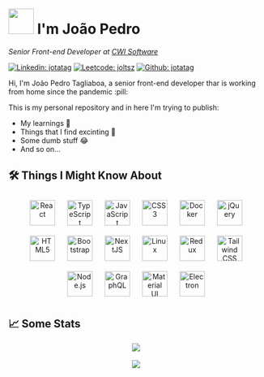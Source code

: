 # <img src="https://media.giphy.com/media/VgCDAzcKvsR6OM0uWg/giphy.gif" width="50"> I'm João Pedro
<p><em>Senior Front-end Developer at <a href="https://cwi.com.br/">CWI Software</a></em></p>

[![Linkedin: jotatag](https://img.shields.io/badge/-jotatag-FE428E?style=flat-square&logo=Linkedin&logoColor=white&link=https://www.linkedin.com/in/joao-pedro-tagliaboa/)](https://www.linkedin.com/in/joao-pedro-tagliaboa/)
[![Leetcode: joltsz](https://img.shields.io/badge/-joltsz-FE428E?style=flat-square&logo=LeetCode&logoColor=white&link=https://leetcode.com/Joltsz/)](https://leetcode.com/Joltsz/)
[![Github: jotatag](https://img.shields.io/badge/jotatag-FE428E?style=flat-square&logo=github&logoColor=white&link=https://github.com/Jotatag/)](https://github.com/Jotatag)

<p>Hi, I'm João Pedro Tagliaboa, a senior front-end developer thar is working from home since the pandemic :pill:</p>

<p>This is my personal repository and in here I'm trying to publish:</p>

- My learnings :closed_book:
- Things that I find excinting :tada:
- Some dumb stuff :joy: 
- And so on...

## :hammer_and_wrench: Things I Might Know About
<div align="center">  
  <a href="https://reactjs.org/" target="_blank"><img style="margin: 10px" src="https://profilinator.rishav.dev/skills-assets/react-original-wordmark.svg" alt="React" height="50" /></a>  
  <a href="https://www.typescriptlang.org/" target="_blank"><img style="margin: 10px" src="https://profilinator.rishav.dev/skills-assets/typescript-original.svg" alt="TypeScript" height="50" /></a>  
  <a href="https://www.javascript.com/" target="_blank"><img style="margin: 10px" src="https://profilinator.rishav.dev/skills-assets/javascript-original.svg" alt="JavaScript" height="50" /></a>  
  <a href="https://www.w3schools.com/css/" target="_blank"><img style="margin: 10px" src="https://profilinator.rishav.dev/skills-assets/css3-original-wordmark.svg" alt="CSS3" height="50" /></a>  
  <a href="https://www.docker.com/" target="_blank"><img style="margin: 10px" src="https://profilinator.rishav.dev/skills-assets/docker-original-wordmark.svg" alt="Docker" height="50" /></a>  
  <a href="https://jquery.com/" target="_blank"><img style="margin: 10px" src="https://profilinator.rishav.dev/skills-assets/jquery.png" alt="jQuery" height="50" /></a> 
  <a href="https://en.wikipedia.org/wiki/HTML5" target="_blank"><img style="margin: 10px" src="https://profilinator.rishav.dev/skills-assets/html5-original-wordmark.svg" alt="HTML5" height="50" /></a>  
  <a href="https://getbootstrap.com/docs/3.4/javascript/" target="_blank"><img style="margin: 10px" src="https://profilinator.rishav.dev/skills-assets/bootstrap-plain.svg" alt="Bootstrap" height="50" /></a>  
  <a href="https://nextjs.org/" target="_blank"><img style="margin: 10px" src="https://profilinator.rishav.dev/skills-assets/nextjs.png" alt="NextJS" height="50" /></a> 
  <a href="https://www.linux.org/" target="_blank"><img style="margin: 10px" src="https://profilinator.rishav.dev/skills-assets/linux-original.svg" alt="Linux" height="50" /></a>   
  <a href="https://redux.js.org/" target="_blank"><img style="margin: 10px" src="https://profilinator.rishav.dev/skills-assets/redux-original.svg" alt="Redux" height="50" /></a>  
  <a href="https://www.tailwindcss.com/" target="_blank"><img style="margin: 10px" src="https://profilinator.rishav.dev/skills-assets/tailwindcss.svg" alt="Tailwind CSS" height="50" /></a>  
  <a href="https://nodejs.org/" target="_blank"><img style="margin: 10px" src="https://profilinator.rishav.dev/skills-assets/nodejs-original-wordmark.svg" alt="Node.js" height="50" /></a>  
  <a href="https://graphql.org/" target="_blank"><img style="margin: 10px" src="https://profilinator.rishav.dev/skills-assets/graphql.png" alt="GraphQL" height="50" /></a>  
  <a href="https://mui.com/" target="_blank"><img style="margin: 10px" src="https://profilinator.rishav.dev/skills-assets/mui.png" alt="Material UI" height="50" /></a>  
  <a href="https://www.electronjs.org/" target="_blank"><img style="margin: 10px" src="https://profilinator.rishav.dev/skills-assets/electron-original.svg" alt="Electron" height="50" /></a>
</div>

## :chart_with_upwards_trend: Some Stats  
<div align="center">
  <img src="http://github-readme-streak-stats.herokuapp.com?user=Jotatag&theme=radical"  align="center" />
</div>
<br />
<div align="center">
   <img src="https://github-readme-stats.vercel.app/api/top-langs/?username=jotatag&layout=compact&theme=radical"  align="center" />
</div>
 
